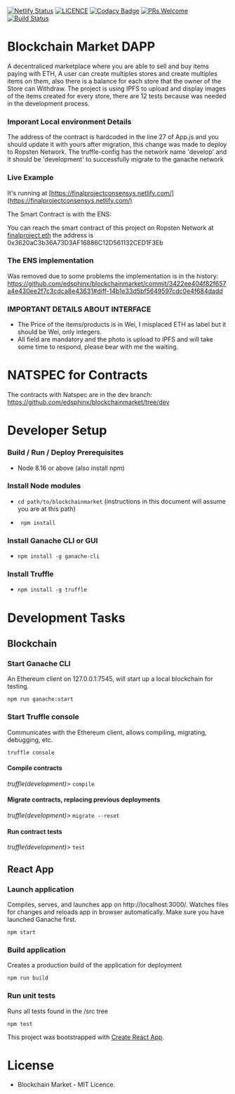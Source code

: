 [![Netlify Status](https://api.netlify.com/api/v1/badges/c8cd1e9c-ceb5-4925-87fd-fdc7f9d8424b/deploy-status)](https://app.netlify.com/sites/tender-benz-6b658e/deploys)
[![LICENCE](https://img.shields.io/dub/l/vibe-d.svg)](https://github.com/edsphinx/streamapp/blob/master/LICENSE)
[![Codacy Badge](https://api.codacy.com/project/badge/Grade/cb7983f0cd2f43af8fb8c80ae3e4575c)](https://www.codacy.com/app/naticode/blockchainmarket?utm_source=github.com&amp;utm_medium=referral&amp;utm_content=edsphinx/blockchainmarket&amp;utm_campaign=Badge_Grade)
[![PRs Welcome](https://img.shields.io/badge/PRs-welcome-brightgreen.svg?style=flat-square)](http://makeapullrequest.com)
[![Build Status](https://travis-ci.org/edsphinx/blockchainmarket.svg?branch=master)](https://travis-ci.org/edsphinx/blockchainmarket)

#  Blockchain Market DAPP
A decentraliced marketplace where you are able to sell and buy items paying with ETH, A user can create multiples stores and create multiples items on them, also there is a balance for each store that the owner of the Store can Withdraw. The project is using IPFS to upload and display images of the items created for every store, there are 12 tests because was needed in the development process.

### Imporant Local environment Details

The address of the contract is hardcoded in the line 27 of App.js and you should update it with yours after migration, this change was made to deploy to Ropsten Network.
The truffle-config has the network name 'develop' and it should be 'development' to successfully migrate to the ganache network 

### Live Example 
It's running at [https://finalprojectconsensys.netlify.com/](https://finalprojectconsensys.netlify.com/) 

The Smart Contract is with the ENS:

You can reach the smart contract of this project on Ropsten Network at [finalproject.eth](finalproject.eth) the address is 
0x3620aC3b36A73D3AF16886C12D561132CED1F3Eb

### The ENS implementation

Was removed due to some problems the implementation is in the history:
https://github.com/edsphinx/blockchainmarket/commit/3422ee404f82f657a4e430ee2f7c3cdca8e43631#diff-14b1e33d5bf5649597cdc0e4f684dadd

### IMPORTANT DETAILS ABOUT INTERFACE

* The Price of the items/products is in Wei, I misplaced ETH as label but it should be Wei, only integers.
* All field are mandatory and the photo is upload to IPFS and will take some time to respond, please bear with me the waiting.

# NATSPEC for Contracts

The contracts with Natspec are in the dev branch:
https://github.com/edsphinx/blockchainmarket/tree/dev

#  Developer Setup
### Build / Run / Deploy Prerequisites
* Node 8.16 or above (also install npm)

### Install Node modules
* ```cd path/to/blockchainmarket``` (instructions in this document will assume you are at this path)

* ``` npm install```

### Install Ganache CLI or GUI
* ```npm install -g ganache-cli```

### Install Truffle
* ```npm install -g truffle```

# Development Tasks
## Blockchain
### Start Ganache CLI
An Ethereum client on 127.0.0.1:7545, will start up a local blockchain for testing.

```npm run ganache:start```

### Start Truffle console
Communicates with the Ethereum client, allows compiling, migrating, debugging, etc.

```truffle console```

#### Compile contracts
*truffle(development)>* ```compile```

#### Migrate contracts, replacing previous deployments
*truffle(development)>* ```migrate --reset```

#### Run contract tests
*truffle(development)>* ```test```

## React App
### Launch application
Compiles, serves, and launches app on http://localhost:3000/. Watches files for changes and reloads app in browser automatically.
Make sure you have launched Ganache first.

```npm start```

### Build application
Creates a production build of the application for deployment

```npm run build```

### Run unit tests
Runs all tests found in the /src tree

```npm test```


This project was bootstrapped with [Create React App](https://github.com/facebook/create-react-app).

# License
* Blockchain Market - MIT Licence.
